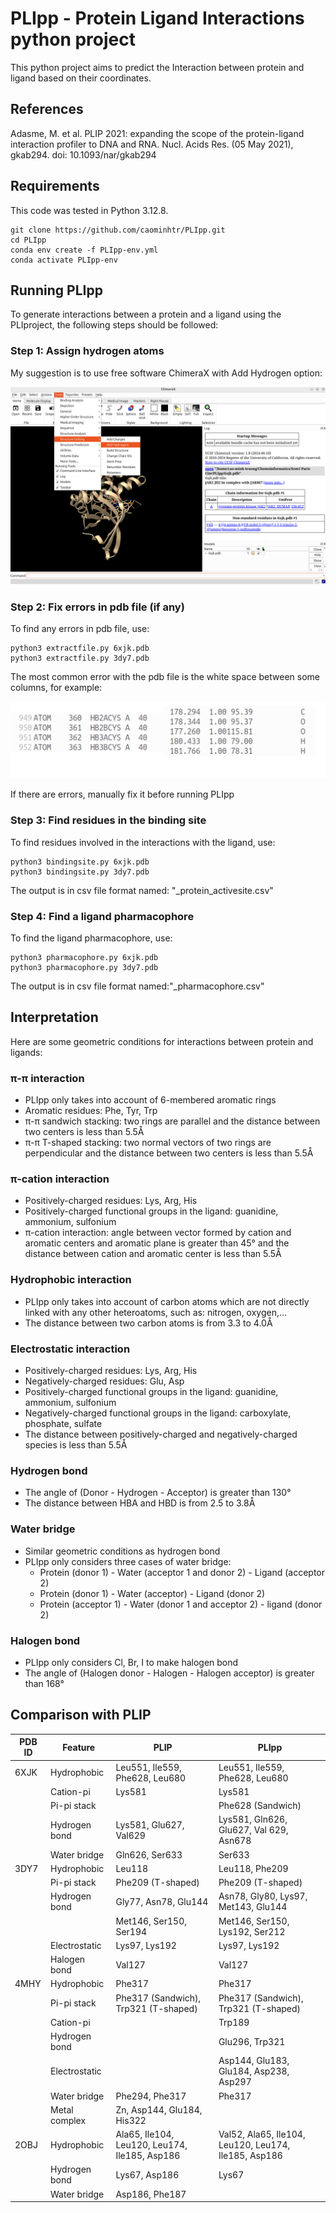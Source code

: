 
# PLIpp - Protein Ligand Interactions python project

This python project aims to predict the Interaction between protein and ligand based on their coordinates.



## References
Adasme, M. et al. PLIP 2021: expanding the scope of the protein-ligand interaction profiler to DNA and RNA. Nucl. Acids Res. (05 May 2021), gkab294. doi: 10.1093/nar/gkab294

## Requirements
This code was tested in Python 3.12.8.
```
git clone https://github.com/caominhtr/PLIpp.git
cd PLIpp
conda env create -f PLIpp-env.yml
conda activate PLIpp-env
```

## Running PLIpp
To generate interactions between a protein and a ligand using the PLIproject, the following steps should be followed:

### Step 1: Assign hydrogen atoms
My suggestion is to use free software ChimeraX with Add Hydrogen option:

![](ChimeraX.png)


### Step 2: Fix errors in pdb file (if any)
To find any errors in pdb file, use:
```
python3 extractfile.py 6xjk.pdb
python3 extractfile.py 3dy7.pdb 
```
The most common error with the pdb file is the white space between some columns, for example:

![](Errors.png)

If there are errors, manually fix it before running PLIpp

### Step 3: Find residues in the binding site
To find residues involved in the interactions with the ligand, use:
```
python3 bindingsite.py 6xjk.pdb
python3 bindingsite.py 3dy7.pdb 
```
The output is in csv file format named: "_protein_activesite.csv"

### Step 4: Find a ligand pharmacophore
To find the ligand pharmacophore, use:
```
python3 pharmacophore.py 6xjk.pdb
python3 pharmacophore.py 3dy7.pdb
```
The output is in csv file format named:"_pharmacophore.csv"

## Interpretation
Here are some geometric conditions for interactions between protein and ligands:
### π-π interaction
- PLIpp only takes into account of 6-membered aromatic rings
- Aromatic residues: Phe, Tyr, Trp
- π-π sandwich stacking: two rings are parallel and the distance between two centers is less than 5.5Å
- π-π T-shaped stacking: two normal vectors of two rings are perpendicular and the distance between two centers is less than 5.5Å
### π-cation interaction
- Positively-charged residues: Lys, Arg, His
- Positively-charged functional groups in the ligand: guanidine, ammonium, sulfonium
- π-cation interaction: angle between vector formed by cation and aromatic centers and aromatic plane is greater than 45° and the distance between cation and aromatic center is less than 5.5Å
### Hydrophobic interaction
- PLIpp only takes into account of carbon atoms which are not directly linked with any other heteroatoms, such as: nitrogen, oxygen,... 
- The distance between two carbon atoms is from 3.3 to 4.0Å
### Electrostatic interaction
- Positively-charged residues: Lys, Arg, His
- Negatively-charged residues: Glu, Asp
- Positively-charged functional groups in the ligand: guanidine, ammonium, sulfonium
- Negatively-charged functional groups in the ligand: carboxylate, phosphate, sulfate
- The distance between positively-charged and negatively-charged species is less than 5.5Å
### Hydrogen bond
- The angle of (Donor - Hydrogen - Acceptor) is greater than 130°
- The distance between HBA and HBD is from 2.5 to 3.8Å
### Water bridge
- Similar geometric conditions as hydrogen bond
- PLIpp only considers three cases of water bridge:
    - Protein (donor 1) - Water (acceptor 1 and donor 2) - Ligand (acceptor 2)
    - Protein (donor 1) - Water (acceptor) - Ligand (donor 2)
    - Protein (acceptor 1) - Water (donor 1 and acceptor 2) - ligand (donor 2)
### Halogen bond
- PLIpp only considers Cl, Br, I to make halogen bond
- The angle of (Halogen donor - Halogen - Halogen acceptor) is greater than 168°

## Comparison with PLIP

|PDB ID | Feature  | PLIP | PLIpp | 
|--| ------------ | --- | ------------|
| 6XJK| Hydrophobic |  Leu551, Ile559, Phe628, Leu680|Leu551, Ile559, Phe628, Leu680|
|| Cation-pi | Lys581  |Lys581|
|| Pi-pi stack |  |Phe628 (Sandwich)|
|| Hydrogen bond | Lys581, Glu627, Val629 |Lys581, Gln626, Glu627, Val 629, Asn678|
|| Water bridge |Gln626, Ser633  |Ser633|
| 3DY7| Hydrophobic | Leu118 |Leu118, Phe209|
|| Pi-pi stack | Phe209 (T-shaped) |Phe209 (T-shaped)|
|| Hydrogen bond | Gly77, Asn78, Glu144 |Asn78, Gly80, Lys97, Met143, Glu144|
||  | Met146, Ser150, Ser194 |Met146, Ser150, Lys192, Ser212|
|| Electrostatic |Lys97, Lys192 |Lys97, Lys192|
|| Halogen bond |Val127 |Val127|
| 4MHY| Hydrophobic | Phe317 |Phe317|
|| Pi-pi stack | Phe317 (Sandwich), Trp321 (T-shaped)|Phe317 (Sandwich), Trp321 (T-shaped)|
|| Cation-pi | |Trp189|
|| Hydrogen bond |  |Glu296, Trp321|
|| Electrostatic | |Asp144, Glu183, Glu184, Asp238, Asp297|
|| Water bridge |Phe294, Phe317 |Phe317|
||Metal complex |Zn, Asp144, Glu184, His322||
| 2OBJ| Hydrophobic |Ala65, Ile104, Leu120, Leu174, Ile185, Asp186 |Val52, Ala65, Ile104, Leu120, Leu174, Ile185, Asp186|
|| Hydrogen bond | Lys67, Asp186 |Lys67|
|| Water bridge |Asp186, Phe187 ||
